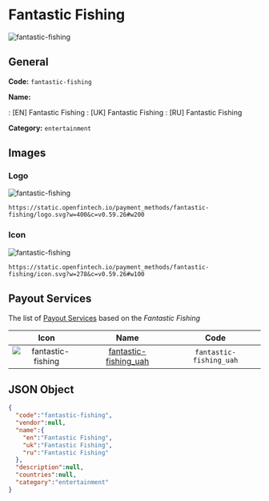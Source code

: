 
# Fantastic Fishing 
![fantastic-fishing](https://static.openfintech.io/payment_methods/fantastic-fishing/logo.svg?w=400&c=v0.59.26#w200)  

## General 
**Code:** `fantastic-fishing` 
 
**Name:** 
 
:	[EN] Fantastic Fishing 
:	[UK] Fantastic Fishing 
:	[RU] Fantastic Fishing 
 
**Category:** `entertainment` 
 

## Images 

### Logo 
![fantastic-fishing](https://static.openfintech.io/payment_methods/fantastic-fishing/logo.svg?w=400&c=v0.59.26#w200)  

```
https://static.openfintech.io/payment_methods/fantastic-fishing/logo.svg?w=400&c=v0.59.26#w200
```  

### Icon 
![fantastic-fishing](https://static.openfintech.io/payment_methods/fantastic-fishing/icon.svg?w=278&c=v0.59.26#w100)  

```
https://static.openfintech.io/payment_methods/fantastic-fishing/icon.svg?w=278&c=v0.59.26#w100
```  

## Payout Services 
 
The list of [Payout Services](/payout-services/) based on the _Fantastic Fishing_ 

|Icon|Name|Code| 
|:---:|:---:|:---:| 
|![fantastic-fishing](https://static.openfintech.io/payout_methods/fantastic-fishing/icon.svg?w=278&c=v0.59.26#w40) |[fantastic-fishing_uah](/payout-services/fantastic-fishing_uah/)|`fantastic-fishing_uah`| 
 

## JSON Object 

```json
{
  "code":"fantastic-fishing",
  "vendor":null,
  "name":{
    "en":"Fantastic Fishing",
    "uk":"Fantastic Fishing",
    "ru":"Fantastic Fishing"
  },
  "description":null,
  "countries":null,
  "category":"entertainment"
}
```  
